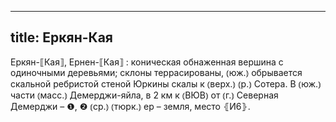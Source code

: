 
---
title: Еркян-Кая
---
Еркян-⟦Кая⟧, Ернен-⟦Кая⟧
: коническая обнаженная вершина с одиночными деревьями; склоны террасированы, ⦅юж.⦆ обрывается скальной ребристой стеной Юркины скалы к ⦅верх.⦆ ⦅р.⦆ Сотера. В ⦅юж.⦆ части ⦅масс.⦆ Демерджи-яйла, в 2 км к ⦅ВЮВ⦆ от ⦅г.⦆ Северная Демерджи – ❶, ❷ ⦅ср.⦆ ⦅тюрк.⦆ ер – земля, место ⦃И6⦄.
